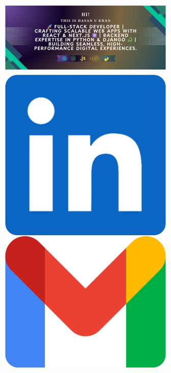 ![Alt Text](images/banner.jpg)

<p align="center">
  <a href="https://www.linkedin.com/in/hukhansr">
    <img src="./images/linkedinIcon.png" />
  </a>
  <a href="mailto:khan.m.hasanuzzaman@gmail.com">
    <img src="./images/gmailIcon.png" />
  </a>
</p>
